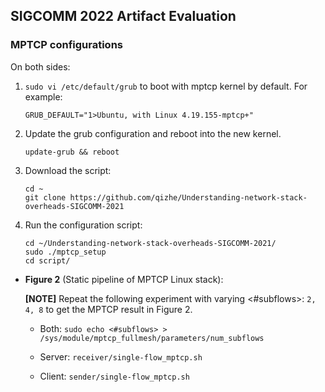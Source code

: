 ## SIGCOMM 2022 Artifact Evaluation

### MPTCP configurations

On both sides:

1. `sudo vi /etc/default/grub` to boot with mptcp kernel by default. For example:  

   ```
   GRUB_DEFAULT="1>Ubuntu, with Linux 4.19.155-mptcp+"
   ```

2. Update the grub configuration and reboot into the new kernel.  

   ```
   update-grub && reboot
   ```
   
3. Download the script:

   ```
   cd ~
   git clone https://github.com/qizhe/Understanding-network-stack-overheads-SIGCOMM-2021
   ```

4. Run the configuration script:

   ```
   cd ~/Understanding-network-stack-overheads-SIGCOMM-2021/
   sudo ./mptcp_setup
   cd script/
   ```
   
- **Figure 2** (Static pipeline of MPTCP Linux stack):

   **[NOTE]** Repeat the following experiment with varying <#subflows>: `2, 4, 8` to get the MPTCP result in Figure 2.

   - Both: `sudo echo <#subflows> > /sys/module/mptcp_fullmesh/parameters/num_subflows`

   - Server: `receiver/single-flow_mptcp.sh`
   - Client: `sender/single-flow_mptcp.sh`
